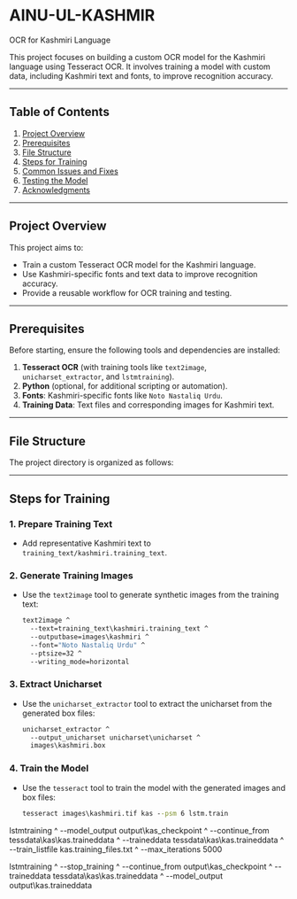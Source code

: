 # AINU-UL-KASHMIR
OCR for Kashmiri Language

This project focuses on building a custom OCR model for the Kashmiri language using Tesseract OCR. It involves training a model with custom data, including Kashmiri text and fonts, to improve recognition accuracy.

---

## Table of Contents
1. [Project Overview](#project-overview)
2. [Prerequisites](#prerequisites)
3. [File Structure](#file-structure)
4. [Steps for Training](#steps-for-training)
5. [Common Issues and Fixes](#common-issues-and-fixes)
6. [Testing the Model](#testing-the-model)
7. [Acknowledgments](#acknowledgments)

---

## Project Overview
This project aims to:
- Train a custom Tesseract OCR model for the Kashmiri language.
- Use Kashmiri-specific fonts and text data to improve recognition accuracy.
- Provide a reusable workflow for OCR training and testing.

---

## Prerequisites
Before starting, ensure the following tools and dependencies are installed:
1. **Tesseract OCR** (with training tools like `text2image`, `unicharset_extractor`, and `lstmtraining`).
2. **Python** (optional, for additional scripting or automation).
3. **Fonts**: Kashmiri-specific fonts like `Noto Nastaliq Urdu`.
4. **Training Data**: Text files and corresponding images for Kashmiri text.

---

## File Structure
The project directory is organized as follows:

---

## Steps for Training

### 1. **Prepare Training Text**
- Add representative Kashmiri text to `training_text/kashmiri.training_text`.

### 2. **Generate Training Images**
- Use the `text2image` tool to generate synthetic images from the training text:
  ```cmd
  text2image ^
    --text=training_text\kashmiri.training_text ^
    --outputbase=images\kashmiri ^
    --font="Noto Nastaliq Urdu" ^
    --ptsize=32 ^
    --writing_mode=horizontal
  ```

### 3. **Extract Unicharset**
- Use the `unicharset_extractor` tool to extract the unicharset from the generated box files:
  ```cmd
  unicharset_extractor ^
    --output_unicharset unicharset\unicharset ^
    images\kashmiri.box
  ```

### 4. **Train the Model**
- Use the `tesseract` tool to train the model with the generated images and box files:
  ```cmd
  tesseract images\kashmiri.tif kas --psm 6 lstm.train
  ```

lstmtraining ^
  --model_output output\kas_checkpoint ^
  --continue_from tessdata\kas\kas.traineddata ^
  --traineddata tessdata\kas\kas.traineddata ^
  --train_listfile kas.training_files.txt ^
  --max_iterations 5000

lstmtraining ^
  --stop_training ^
  --continue_from output\kas_checkpoint ^
  --traineddata tessdata\kas\kas.traineddata ^
  --model_output output\kas.traineddata